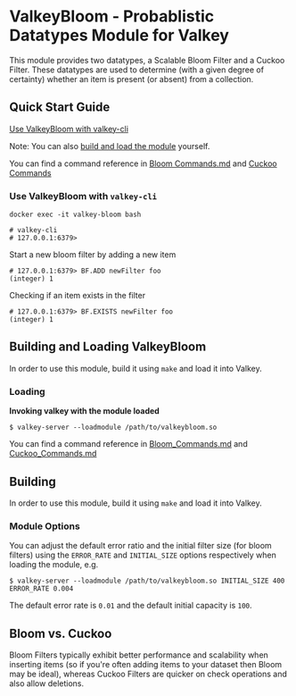 # ValkeyBloom - Probablistic Datatypes Module for Valkey

This module provides two datatypes, a Scalable Bloom Filter and a Cuckoo Filter.
These datatypes are used to determine (with a given degree of certainty) whether
an item is present (or absent) from a collection.


## Quick Start Guide
[Use ValkeyBloom with valkey-cli](#use-valkeybloom-with-valkey-cli)

Note: You can also [build and load the module](#building-and-loading-valkeybloom) yourself.

You can find a command reference in [Bloom Commands.md](Bloom_Commands.md) and
[Cuckoo Commands](Cuckoo_Commands.md)


### Use ValkeyBloom with `valkey-cli`
```
docker exec -it valkey-bloom bash

# valkey-cli
# 127.0.0.1:6379> 
```

Start a new bloom filter by adding a new item
```
# 127.0.0.1:6379> BF.ADD newFilter foo
(integer) 1
``` 

 Checking if an item exists in the filter
```
# 127.0.0.1:6379> BF.EXISTS newFilter foo
(integer) 1
```


## Building and Loading ValkeyBloom

In order to use this module, build it using `make` and load it into Valkey.

### Loading

**Invoking valkey with the module loaded**

```
$ valkey-server --loadmodule /path/to/valkeybloom.so
```

You can find a command reference in [Bloom\_Commands.md](Bloom_Commands.md)
and [Cuckoo\_Commands.md](Cuckoo_Commands.md)


## Building

In order to use this module, build it using `make` and load it into Valkey.

### Module Options

You can adjust the default error ratio and the initial filter size (for bloom filters)
using the `ERROR_RATE` and `INITIAL_SIZE` options respectively when loading the
module, e.g.

```
$ valkey-server --loadmodule /path/to/valkeybloom.so INITIAL_SIZE 400 ERROR_RATE 0.004
```

The default error rate is `0.01` and the default initial capacity is `100`.

## Bloom vs. Cuckoo

Bloom Filters typically exhibit better performance and scalability when inserting
items (so if you're often adding items to your dataset then Bloom may be ideal),
whereas Cuckoo Filters are quicker on check operations and also allow deletions.

